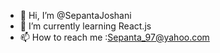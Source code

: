 - 👋 Hi, I’m @SepantaJoshani
- 🌱 I’m currently learning React.js
- 📫 How to reach me :Sepanta_97@yahoo.com

<!---
SepantaJoshani/SepantaJoshani is a ✨ special ✨ repository because its `README.md` (this file) appears on your GitHub profile.
You can click the Preview link to take a look at your changes.
--->
